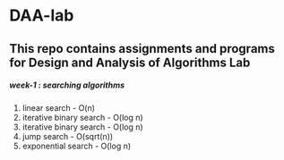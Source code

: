 # DAA-lab

## This repo contains assignments and programs for Design and Analysis of Algorithms Lab

##### week-1 : searching algorithms
1. linear search - O(n)
2. iterative binary search - O(log n)
3. iterative binary search - O(log n)
4. jump search - O(sqrt(n))
5. exponential search - O(log n)

